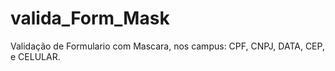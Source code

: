 # valida_Form_Mask

Validação de Formulario com Mascara, nos campus: CPF, CNPJ, DATA, CEP, e CELULAR.
